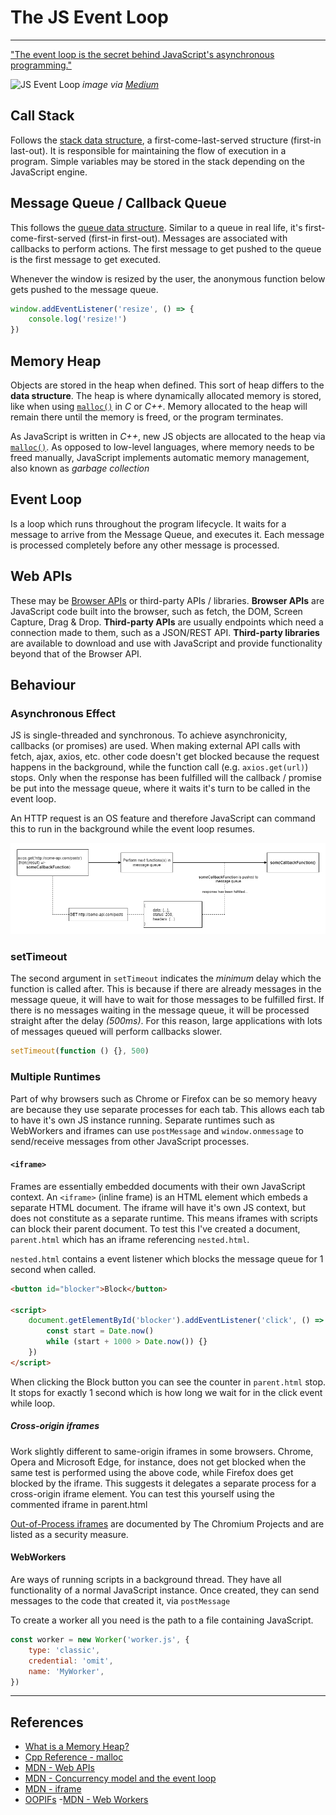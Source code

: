# The JS Event Loop

---

["The event loop is the secret behind JavaScript's asynchronous programming."](https://www.educative.io/edpresso/what-is-an-event-loop-in-javascript)

![JS Event Loop](https://miro.medium.com/max/1400/1*_x4mkpWcBs72s5BcdJe4Wg.png)
_image via [Medium](https://medium.com/nerd-for-tech/the-call-stack-and-memory-heap-explained-e50450aa1274)_

## Call Stack

Follows the [stack data structure](../../cs/data%20structures/README.md), a first-come-last-served structure (first-in last-out). It is responsible for maintaining the flow of execution in a program. Simple variables may be stored in the stack depending on the JavaScript engine.

## Message Queue / Callback Queue

This follows the [queue data structure](../../cs/data%20structures/README.md). Similar to a queue in real life, it's first-come-first-served (first-in first-out). Messages are associated with callbacks to perform actions. The first message to get pushed to the queue is the first message to get executed.

Whenever the window is resized by the user, the anonymous function below gets pushed to the message queue.

```js
window.addEventListener('resize', () => {
	console.log('resize!')
})
```

## Memory Heap

Objects are stored in the heap when defined. This sort of heap differs to the **data structure**. The heap is where dynamically allocated memory is stored, like when using [`malloc()`](http://www.cplusplus.com/reference/cstdlib/malloc/) in _C_ or _C++_. Memory allocated to the heap will remain there until the memory is freed, or the program terminates.

As JavaScript is written in _C++_, new JS objects are allocated to the heap via [`malloc()`](http://www.cplusplus.com/reference/cstdlib/malloc/). As opposed to low-level languages, where memory needs to be freed manually, JavaScript implements automatic memory management, also known as _garbage collection_

## Event Loop

Is a loop which runs throughout the program lifecycle. It waits for a message to arrive from the Message Queue, and executes it. Each message is processed completely before any other message is processed.

## Web APIs

These may be [Browser APIs](https://developer.mozilla.org/en-US/docs/Web/API) or third-party APIs / libraries. **Browser APIs** are JavaScript code built into the browser, such as fetch, the DOM, Screen Capture, Drag & Drop. **Third-party APIs** are usually endpoints which need a connection made to them, such as a JSON/REST API. **Third-party libraries** are available to download and use with JavaScript and provide functionality beyond that of the Browser API.

## Behaviour

### Asynchronous Effect

JS is single-threaded and synchronous. To achieve asynchronicity, callbacks (or promises) are used. When making external API calls with fetch, ajax, axios, etc. other code doesn't get blocked because the request happens in the background, while the function call (e.g. `axios.get(url)`) stops. Only when the response has been fulfilled will the callback / promise be put into the message queue, where it waits it's turn to be called in the event loop.

An HTTP request is an OS feature and therefore JavaScript can command this to run in the background while the event loop resumes.

![Asynchronous API calls](./asynchronous%20js.drawio.png)

### setTimeout

The second argument in `setTimeout` indicates the _minimum_ delay which the function is called after. This is because if there are already messages in the message queue, it will have to wait for those messages to be fulfilled first. If there is no messages waiting in the message queue, it will be processed straight after the delay _(500ms)_. For this reason, large applications with lots of messages queued will perform callbacks slower.

```js
setTimeout(function () {}, 500)
```

### Multiple Runtimes

Part of why browsers such as Chrome or Firefox can be so memory heavy are because they use separate processes for each tab. This allows each tab to have it's own JS instance running. Separate runtimes such as WebWorkers and iframes can use `postMessage` and `window.onmessage` to send/receive messages from other JavaScript processes.

#### `<iframe>`

Frames are essentially embedded documents with their own JavaScript context. An `<iframe>` (inline frame) is an HTML element which embeds a separate HTML document. The iframe will have it's own JS context, but does not constitute as a separate runtime. This means iframes with scripts can block their parent document. To test this I've created a document, `parent.html` which has an iframe referencing `nested.html`.

`nested.html` contains a event listener which blocks the message queue for 1 second when called.

```html
<button id="blocker">Block</button>

<script>
	document.getElementById('blocker').addEventListener('click', () => {
		const start = Date.now()
		while (start + 1000 > Date.now()) {}
	})
</script>
```

When clicking the Block button you can see the counter in `parent.html` stop. It stops for exactly 1 second which is how long we wait for in the click event while loop.

##### Cross-origin iframes

Work slightly different to same-origin iframes in some browsers. Chrome, Opera and Microsoft Edge, for instance, does not get blocked when the same test is performed using the above code, while Firefox does get blocked by the iframe. This suggests it delegates a separate process for a cross-origin iframe element. You can test this yourself using the commented iframe in parent.html

[Out-of-Process iframes](https://www.chromium.org/developers/design-documents/oop-iframes) are documented by The Chromium Projects and are listed as a security measure.

#### WebWorkers

Are ways of running scripts in a background thread. They have all functionality of a normal JavaScript instance. Once created, they can send messages to the code that created it, via `postMessage`

To create a worker all you need is the path to a file containing JavaScript.

```js
const worker = new Worker('worker.js', {
	type: 'classic',
	credential: 'omit',
	name: 'MyWorker',
})
```

---

## References

- [What is a Memory Heap?](https://stackoverflow.com/questions/2308751/what-is-a-memory-heap)
- [Cpp Reference - malloc](http://www.cplusplus.com/reference/cstdlib/malloc/)
- [MDN - Web APIs](https://developer.mozilla.org/en-US/docs/Web/API)
- [MDN - Concurrency model and the event loop](https://developer.mozilla.org/en-US/docs/Web/JavaScript/EventLoop)
- [MDN - iframe](https://developer.mozilla.org/en-US/docs/Web/HTML/Element/iframe)
- [OOPIFs](https://www.chromium.org/developers/design-documents/oop-iframes) -[MDN - Web Workers](https://developer.mozilla.org/en-US/docs/Web/API/Web_Workers_API/Using_web_workers)
